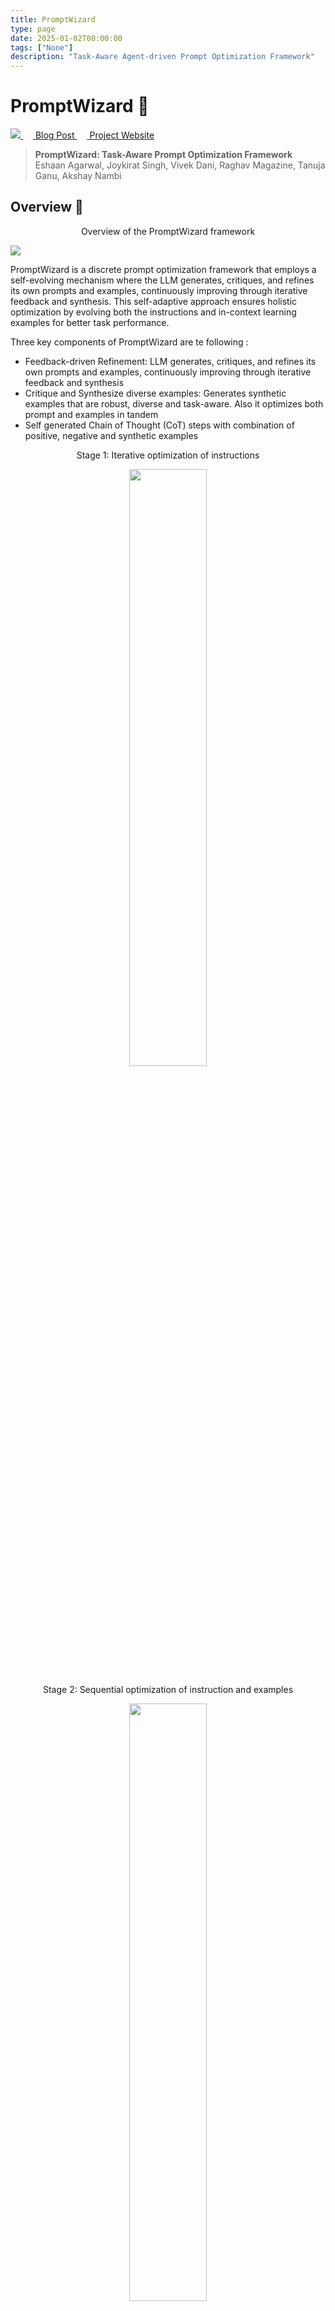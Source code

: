 ```yaml
---
title: PromptWizard
type: page
date: 2025-01-02T00:00:00
tags: ["None"]
description: "Task-Aware Agent-driven Prompt Optimization Framework"
---
```


# PromptWizard 🧙

<p align="left">
  <a href='https://arxiv.org/abs/2405.18369'>
    <img src=https://img.shields.io/badge/arXiv-2409.10566-b31b1b.svg>
  </a>
  <a href='https://www.microsoft.com/en-us/research/blog/promptwizard-the-future-of-prompt-optimization-through-feedback-driven-self-evolving-prompts/'>
    <img src=images/msr_blog.png width="16">
    Blog Post
  </a>
  <a href='https://microsoft.github.io/PromptWizard/'>
    <img src=images/github.png width="16">
    Project Website
  </a>
</p>

> **PromptWizard: Task-Aware Prompt Optimization Framework**<br>
> Eshaan Agarwal, Joykirat Singh, Vivek Dani, Raghav Magazine, Tanuja Ganu, Akshay Nambi <br>

## Overview 🌟

<p align="center">Overview of the PromptWizard framework</p>
<img src="./images/overview.png" >

PromptWizard is a discrete prompt optimization framework that employs a self-evolving mechanism where the LLM generates, critiques, and refines its own prompts and examples, continuously improving through iterative feedback and synthesis. This self-adaptive approach ensures holistic optimization by evolving both the instructions and in-context learning examples for better task performance.

Three key components of PromptWizard are te following :

- Feedback-driven Refinement: LLM generates, critiques, and refines its own prompts and examples, continuously improving through iterative feedback and synthesis​
- Critique and Synthesize diverse examples: Generates synthetic examples that are robust, diverse and task-aware. Also it optimizes both prompt and examples in tandem​
- Self generated Chain of Thought (CoT) steps with combination of positive, negative and synthetic examples

<p align="center">Stage 1: Iterative optimization of instructions</p>
<p align="center">
  <img src="./images/iterative_flowchart-1.png" width="49.5%" />
</p>

<p align="center">Stage 2: Sequential optimization of instruction and examples</p>
<p align="center">
<img src="./images/sequential_flowchart-1.png" width="49.5%" />
</p>

## Installation ⬇️

Follow these steps to set up the development environment and install the package:

1. Clone the repository
   ```
   git clone https://github.com/microsoft/PromptWizard
   cd PromptWizard
   ```
2. Create and activate a virtual environment

   On Windows

   ```
   python -m venv venv
   venv\Scripts\activate
   ```

   On macOS/Linux:

   ```
   python -m venv venv
   source venv/bin/activate
   ```

3. Install the package in development mode:
   ```
   pip install -e .
   ```

## Quickstart 🏃

There are three main ways to use PromptWizard:

- Scenario 1 : Optimizing prompts without examples
- Scenario 2 : Generating synthetic examples and using them to optimize prompts
- Scenario 3 : Optimizing prompts with training data

**NOTE** : Refer this [notebook](demos/scenarios/dataset_scenarios_demo.ipynb) to get a detailed understanding of the usage for each of the scenarios. **This serves as a starting point to understand the usage of PromptWizard**

#### High level overview of using PromptWizard

- Decide your scenario
- Fix the configuration and environmental varibles for API calling
  - Use `promptopt_config.yaml` to set configurations. For example for GSM8k this [file](demos/gsm8k/configs/promptopt_config.yaml) can be used
  - Use `.env` to set environmental varibles. For GSM8k this [file](demos/gsm8k/.env) can be used

  ```
  USE_OPENAI_API_KEY="XXXX"
  # Replace with True/False based on whether or not to use OPENAI API key

  # If the first variable is set to True then fill the following two
  OPENAI_API_KEY="XXXX"
  OPENAI_MODEL_NAME ="XXXX"

  # If the first variable is set to False then fill the following three
  AZURE_OPENAI_ENDPOINT="XXXXX"
  # Replace with your Azure OpenAI Endpoint

  OPENAI_API_VERSION="XXXX"
  # Replace with the version of your API

  AZURE_OPENAI_CHAT_DEPLOYMENT_NAME="XXXXX"
  # Create a deployment for the model and place the deployment name here.
  ```

- Run the code
  - To run PromptWizard on your custom dataset please jump [here](#run-on-custom-dataset)

#### Running PromptWizard with training data (Scenario 3)

- We support [GSM8k](https://huggingface.co/datasets/openai/gsm8k), [SVAMP](https://huggingface.co/datasets/ChilleD/SVAMP), [AQUARAT](https://huggingface.co/datasets/deepmind/aqua_rat) and [Instruction_Induction(BBII)](https://github.com/xqlin98/INSTINCT/tree/main/Induction/experiments/data/instruction_induction/raw) datasets
- Please note that time taken for prompt optimzation is dependent on the dataset. In our experiments for the above mentioned datasets, it took around 20 - 30 minutes on average.

#### Running on GSM8k (AQUARAT/SVAMP)

- Please note that this code requires access to LLMs via API calling for which we support AZURE endpoints or OPENAI keys
- Set the AZURE endpoint configurations in [.env](demos/gsm8k/.env)
- Follow the steps in [demo.ipynb](demos/gsm8k/demo.ipynb) to download the data, run the prompt optimization and carry out inference.

#### Running on BBII

- BBII has many datasets in it, based on the dataset set the configs [here](demos/bbh/configs/promptopt_config.yaml)
- In configs `task_description`,`base_instruction` and `answer_format` need to be changed for different datasets in BBII, the rest of the configs remain the same
- A demo is presented in [demo.ipynb](demos/bbh/demo.ipynb)

## Run on Custom Datasets 🗃️

### Create Custom Dataset

- Our code expects the dataset to be in `.jsonl` file format
- Both the train and test set follow the same format
- Every sample in the `.jsonl` should have 2 fields :
  1. `question` : It should contain the complete question that is to asked to the LLM
  2. `answer` : It should contain the ground truth answer which can be verbose or consize

### Run on Custom Dataset

NOTE : Refer to [demos](demos) folder for examples of folders for four datasets. The `.ipynb` in each of the folders shows how to run PromptWizard on that particular dataset. A similar procedure can be followed for a new dataset. Below is the explanation of each of the components of the `.ipynb` and the dataset specifc folder structure in detail

#### Steps to be followed for custom datasets

1. Every new dataset needs to have the following
   - `configs` folder to store files for defining optimization hyperparameters and setup configs
   - `data` folder to store `train.jsonl` and `test.jsonl` as curated [here](#create-custom-dataset) (this is done in the notebooks)
   - `.env` file for environment varibles to be used for API calling
   - `.py/.ipynb` script to run the code

2. Set the hyperparameters like number of mutations, refine steps, in-context examples etc.
   - Set the following in [promptopt_config.yaml](demos/gsm8k/configs/promptopt_config.yaml) :
     - `task_description` : Desciption of the task at hand which will be fed into the prompt
       - For GSM8k a description like the following can be used
         ```
         You are a mathematics expert. You will be given a mathematics problem which you need to solve
         ```
     - `base_instruction` : Base instruction in line with the dataset
       - A commonly used base instruction could be
         ```
         Lets think step by step.
         ```
     - `answer_format` : Instruction for specifying the answer format
       - It is crucial to set the `answer_format` properly to ensure correct extraction by `def extract_final_answer()`
       - Answer format could be :
         ```
         At the end, wrap only your final option between <ANS_START> and <ANS_END> tags
         ```
         Then in `def extract_final_answer()` we can simply write code to extract string between the tags
     - `seen_set_size` : The number of train samples to be used for prompt optimization
       - In our experiments we set this to be 25. In general any number between 20-50 would work
     - `few_shot_count` : The number of in-context examples needed in the prompt
       - The value can be set to any positive integer based on the requirement
       - For generating zero-shot prompts, set the values to a small number (i.e between 2-5) and after the final prompt is generated the in-context examples can be removed. We suggest using some in-context examples as during the optimization process the instructions in the prompt are refined using in-context examples hence setting it to a small number will give better zero-shot instructions in the prompt
     - `generate_reasoning` : Whether or not to generate reasoning for the in-context examples
       - In our experiments we found it to improve the prompt overall as it provides a step-by-step approach to reach the final answer. However if there is a constraint on the prompt length or number of prompt tokens, it can be turned off to get smaller sized prompts
     - `generate_expert_identity` and `generate_intent_keywords` : Having these helped improve the prompt as they help making the prompt relevant to the task
   - Refer `promptopt_config.yaml` files in folders present [here](demos) for the descriptions used for AQUARAT, SVAMP and GSM8k. For BBII refer [description.py](demos/bbh/description.py) which has the meta instructions for each of the datasets
   - Following are the global parameters which can be set based on the availability of the training data
     - `run_without_train_examples` is a global hyperparameter which can be used when there are no training samples and in-context examples are not required in the final prompt
     - `generate_synthetic_examples` is a global hyperparameter which can be used when there are no training samples and we want to generate synthetic data for training
     - `use_examples` is a global hyperparameter which can be used to optimize prompts using training data
3. Create a dataset specific class which inherits `class DatasetSpecificProcessing` similar to `GSM8k(DatasetSpecificProcessing)` in [demo.ipynb](demos/gsm8k/demo.ipynb) and define the following functions in it
   1. In `def extract_answer_from_output()` : This is a dataset specific function, given the `answer` from the dataset it should extract and return a consize form of the answer. Note that based on the dataset it can also simply return the `answer` as it is like in case of SVAMP and AQUARAT datasets
   2. `def extract_final_answer()` : This is a LLM output specific function, given the verbose answer from the LLM it should extract and return the consize final answer
   3. Define `def access_answer()` : This function takes an input the LLM output, then does the following:
      - Extracts the consize answer using `def extract_final_answer()` from the LLM output as defined above
      - Evaluates the extracted answer with the ground truth and retuns
        - Extracted answer from LLM output
        - Boolean value indicating if answer is correct or not
      - The evaluation done here is dataset specific, for datasets like GSM8k, SVAMP and AQUARAT which have final answer as an number, we can do a direct match between the numbers generated and the ground truth, while for datasets where the answer is a sentence or paragraph it would be better to do evaluation with llm-as-a-judge, to compare the generated and ground truth paragraph/sentence. An example is available in `def access_answer()` in [this](demos/bbh/demo.ipynb) notebook

## How PromptWizard Works 🔍

- Using the problem description and initial prompt instruction, PW generates variations of the instruction by prompting LLMs to mutate it. Based on performance, the best prompt is selected. PW incorporates a critique component that provides feedback, thus guiding and refining the prompt over multiple iterations.
- PW also optimizes in-context examples. PW selects a diverse set of examples
  from the training data, identifying positive and negative examples based on their performance with
  the modified prompt. Negative examples help inform further prompt refinements.
- Examples and instructions are sequentially optimized, using the critique to generate synthetic examples that address the current prompt’s weaknesses. These examples are integrated to further refine the prompt.
- PW generates detailed reasoning chains via Chain-of-Thought (CoT), enriching the prompt’s capacity for problem-solving.
- PW aligns prompts with human reasoning by integrating task intent and expert
  personas, enhancing both model performance and interpretability.

## Configurations ⚙️

Here we define the various hyperparameters used in prompt optimization process found in [promptopt_config.yaml](demos/gsm8k/configs/promptopt_config.yaml)

- `mutate_refine_iterations`: Number of iterations for conducting mutation of task description
  followed by refinement of instructions
- `mutation_rounds`: Number of rounds of mutation to be performed when generating different styles
- `refine_task_eg_iterations`: Number of iterations for refining task description and in context examples
- `style_variation`: Number of thinking style variations to be used in prompt mutation
- `questions_batch_size`: Number of questions to be asked to LLM in a single batch, during training step
- `min_correct_count`: Minimum number of batches of questions to correctly answered, for a prompt to be considered as performing good
- `max_eval_batches`: Maximum number of mini-batches on which we should evaluate the prompt
- `top_n`: Number of top best prompts to be considered from scoring stage for the next stage
- `seen_set_size`: Number of samples from trainset to be used for training
- `few_shot_count`: Number of in-context examples required in final prompt

## Best Practices 💡

Following are some of best pracitices we followed during are experiments

- Regarding the parameters in [promptopt_config.yaml](demos/gsm8k/configs/promptopt_config.yaml)
  - We found the best performing values for `mutate_refine_iterations`,`mutation_rounds`,`refine_task_eg_iterations` to be 3 or 5
  - Other parameters have been set to their ideal values. `seen_set_size` can be increased to 50 and `few_shot_count` can be set based on the use case
- The prompts generated at the end of the training process are usually very detailed, however user supervision can help tune it further for the task at hand
- Trying both configurations of having synthetic in-context examples or in-context examples from the train set can be tried to find the best prompt based on use case.

## Results 📈

<p align="center">
  <img src= "./images/curve.png" width="45%" />
  <p align="center">PromptWizard consistently outperforms other methods across various
thresholds, maintaining the highest p(τ) values, indicating that it consistently performs near the best
possible accuracy across all tasks</p>
</p>

- The fiqure shows the performance profile curve for the instruction induction
  tasks. The performance profile curve visualizes how frequently
  different approaches’ performance is within a given distance of the best performance. In this curve,
  the x-axis (τ) represents the performance ratio relative to the best-performing method, and the y-axis
  (p(τ )) reflects the fraction of tasks where a method’s performance is within this ratio. So for a given
  method, the curve tells what percentage of the tasks are within τ distance to the best performance.

## How to contribute: ✋

This project welcomes contributions and suggestions. Most contributions require you to agree to a Contributor License Agreement (CLA) declaring that you have the right to, and actually do, grant us the rights to use your contribution. For details, visit https://cla.microsoft.com.
When you submit a pull request, a CLA-bot will automatically determine whether you need to provide a CLA and decorate the PR appropriately (e.g., label, comment). Simply follow the instructions provided by the bot. You will only need to do this once across all repositories using our CLA.
This project has adopted the [Microsoft Open Source Code of Conduct](https://opensource.microsoft.com/codeofconduct/). For more information see the [Code of Conduct FAQ](https://opensource.microsoft.com/codeofconduct/faq/) or contact opencode@microsoft.com with any additional questions or comments.

## Citation 📝

If you make use of our work, please cite our paper:

```
@misc{agarwal2024promptwizardtaskawarepromptoptimization,
      title={PromptWizard: Task-Aware Prompt Optimization Framework},
      author={Eshaan Agarwal and Joykirat Singh and Vivek Dani and Raghav Magazine and Tanuja Ganu and Akshay Nambi},
      year={2024},
      eprint={2405.18369},
      archivePrefix={arXiv},
      primaryClass={cs.CL},
      url={https://arxiv.org/abs/2405.18369},
}
```

## Responsible AI Considerations

For guidelines and best practices related to Responsible AI, please refer to our [Responsible AI Guidelines](RESPONSIBLE_AI.md).
